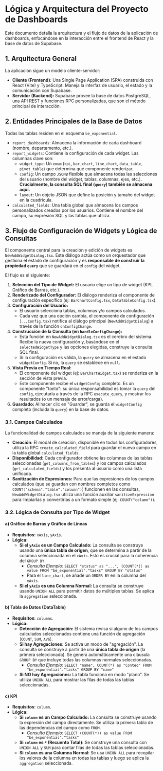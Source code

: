 # Lógica y Arquitectura del Proyecto de Dashboards

Este documento detalla la arquitectura y el flujo de datos de la aplicación de dashboards, enfocándose en la interacción entre el frontend de React y la base de datos de Supabase.

## 1. Arquitectura General

La aplicación sigue un modelo cliente-servidor:

-   **Cliente (Frontend):** Una Single Page Application (SPA) construida con React (Vite) y TypeScript. Maneja la interfaz de usuario, el estado y la comunicación con Supabase.
-   **Servidor (Backend):** Supabase provee la base de datos PostgreSQL, una API REST y funciones RPC personalizadas, que son el método principal de interacción.

## 2. Entidades Principales de la Base de Datos

Todas las tablas residen en el esquema `be_exponential`.

-   `report_dashboards`: Almacena la información de cada dashboard (nombre, departamento, etc.).
-   `report_widgets`: Contiene la configuración de cada widget. Las columnas clave son:
    -   `widget_type`: Un `enum` (`kpi`, `bar_chart`, `line_chart`, `data_table`, `pivot_table`) que determina qué componente renderizar.
    -   `config`: Un campo `JSONB` flexible que almacena todas las selecciones del usuario (nombre del widget, tablas, columnas, ejes, etc.). **Crucialmente, la consulta SQL final (`query`) también se almacena aquí.**
    -   `layout`: Un objeto JSON que define la posición y tamaño del widget en la cuadrícula.
-   `calculated_fields`: Una tabla global que almacena los campos personalizados creados por los usuarios. Contiene el nombre del campo, su expresión SQL y las tablas que utiliza.

## 3. Flujo de Configuración de Widgets y Lógica de Consultas

El componente central para la creación y edición de widgets es `NewAddWidgetDialog.tsx`. Este diálogo actúa como un orquestador que gestiona el estado de configuración y es **responsable de construir la propiedad `query`** que se guardará en el `config` del widget.

El flujo es el siguiente:

1.  **Selección del Tipo de Widget:** El usuario elige un tipo de widget (KPI, Gráfico de Barras, etc.).
2.  **Renderizado del Configurador:** El diálogo renderiza el componente de configuración específico (ej: `BarChartConfig.tsx`, `DataTableConfig.tsx`).
3.  **Configuración del Usuario:**
    -   El usuario selecciona tablas, columnas y/o campos calculados.
    -   Cada vez que una opción cambia, el componente de configuración (`...Config.tsx`) notifica al diálogo principal (`NewAddWidgetDialog`) a través de la función `onConfigChange`.
4.  **Construcción de la Consulta (en `handleConfigChange`):**
    -   Esta función en `NewAddWidgetDialog.tsx` es el cerebro del sistema. Recibe la nueva configuración y, basándose en el `selectedWidgetType` y las opciones elegidas, construye la consulta SQL final.
    -   Si la configuración es válida, la `query` se almacena en el estado `widgetConfig`. Si no, la `query` se establece en `null`.
5.  **Vista Previa en Tiempo Real:**
    -   El componente del widget (ej: `BarChartWidget.tsx`) se renderiza en la sección de vista previa.
    -   Este componente recibe el `widgetConfig` completo. Es un componente "tonto": su única responsabilidad es tomar la `query` del `config`, ejecutarla a través de la RPC `execute_query`, y mostrar los resultados (o un mensaje de error/carga).
6.  **Guardado:** Al hacer clic en "Guardar", se guarda el `widgetConfig` completo (incluida la `query`) en la base de datos.

### 3.1. Campos Calculados

La funcionalidad de campos calculados se maneja de la siguiente manera:

-   **Creación:** El modal de creación, disponible en todos los configuradores, utiliza la RPC `create_calculated_field` para guardar el nuevo campo en la tabla global `calculated_fields`.
-   **Disponibilidad:** Cada configurador obtiene las columnas de las tablas seleccionadas (`get_columns_from_tables`) y los campos calculados (`get_calculated_fields`) y los presenta al usuario como una lista unificada.
-   **Sanitización de Expresiones:** Para que las expresiones de los campos calculados (que se guardan con nombres completos como `COUNT("schema"."table"."column")`) funcionen en las consultas, `NewAddWidgetDialog.tsx` utiliza una función auxiliar `sanitizeExpression` para limpiarlas y convertirlas a un formato simple (ej: `COUNT("column")`).

### 3.2. Lógica de Consulta por Tipo de Widget

#### a) Gráfico de Barras y Gráfico de Líneas

-   **Requisitos:** `xAxis`, `yAxis`.
-   **Lógica:**
    -   **Si el `yAxis` es un Campo Calculado:** La consulta se construye usando una **única tabla de origen**, que se determina a partir de la columna seleccionada en el `xAxis`. Esto es crucial para la coherencia del `GROUP BY`.
        -   *Consulta Ejemplo:* `SELECT "status" as "...", (COUNT(*)) as value FROM "be_exponential"."tasks" GROUP BY "status"`
        -   Para el `line_chart`, se añade un `ORDER BY` en la columna del `xAxis`.
    -   **Si el `yAxis` es una Columna Normal:** La consulta se construye usando `UNION ALL` para permitir datos de múltiples tablas. Se aplica la `aggregation` seleccionada.

#### b) Tabla de Datos (DataTable)

-   **Requisitos:** `columns`.
-   **Lógica:**
    -   **Detección de Agregación:** El sistema revisa si alguno de los campos calculados seleccionados contiene una función de agregación (`COUNT`, `SUM`, `AVG`).
    -   **Si hay Agregaciones:** Se activa un modo de "agregación". La consulta se construye a partir de una **única tabla de origen** (la primera seleccionada). Se genera automáticamente una cláusula `GROUP BY` que incluye todas las columnas normales seleccionadas.
        -   *Consulta Ejemplo:* `SELECT "name", COUNT(*) as "Conteo" FROM "be_exponential"."tasks" GROUP BY "name"`
    -   **Si NO hay Agregaciones:** La tabla funciona en modo "plano". Se utiliza `UNION ALL` para mostrar las filas de todas las tablas seleccionadas.

#### c) KPI

-   **Requisitos:** `column`.
-   **Lógica:**
    -   **Si `column` es un Campo Calculado:** La consulta se construye usando la expresión del campo directamente. Se utiliza la primera tabla de las dependencias del campo como `FROM`.
        -   *Consulta Ejemplo:* `SELECT (COUNT(*)) as value FROM "be_exponential"."tasks"`
    -   **Si `column` es `*` (Recuento Total):** Se construye una consulta con `UNION ALL` y `SUM` para contar filas de todas las tablas seleccionadas.
    -   **Si `column` es una Columna Normal:** Se usa `UNION ALL` para recopilar los valores de la columna en todas las tablas y luego se aplica la `aggregation` seleccionada.
